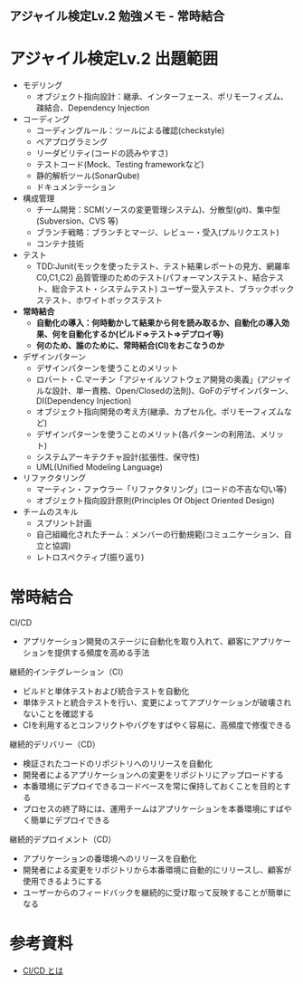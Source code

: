 アジャイル検定Lv.2 勉強メモ - 常時結合
-----

# アジャイル検定Lv.2 出題範囲
- モデリング
  - オブジェクト指向設計：継承、インターフェース、ポリモーフィズム、疎結合、Dependency Injection
- コーディング
  - コーディングルール：ツールによる確認(checkstyle)
  - ペアプログラミング
  - リーダビリティ(コードの読みやすさ)
  - テストコード(Mock、Testing frameworkなど)
  - 静的解析ツール(SonarQube)
  - ドキュメンテーション
- 構成管理
  - チーム開発：SCM(ソースの変更管理システム)、分散型(git)、集中型(Subversion、CVS 等)
  - ブランチ戦略：ブランチとマージ、レビュー・受入(プルリクエスト)
  - コンテナ技術
- テスト
  - TDD:Junit(モックを使ったテスト、テスト結果レポートの見方、網羅率C0,C1,C2)
    品質管理のためのテスト(パフォーマンステスト、結合テスト、総合テスト・システムテスト)
    ユーザー受入テスト、ブラックボックステスト、ホワイトボックステスト
- **常時結合**
  - **自動化の導入：何時動かして結果から何を読み取るか、自動化の導入効果、何を自動化するか(ビルド⇒テスト⇒デプロイ等)**
  - **何のため、誰のために、常時結合(CI)をおこなうのか**
- デザインパターン
  - デザインパターンを使うことのメリット
  - ロバート・C.マーチン「アジャイルソフトウェア開発の奥義」(アジャイルな設計、単一責務、Open/Closedの法則)、GoFのデザインパターン、DI(Dependency Injection)
  - オブジェクト指向開発の考え方(継承、カプセル化、ポリモーフィズムなど)
  - デザインパターンを使うことのメリット(各パターンの利用法、メリット)
  - システムアーキテクチャ設計(拡張性、保守性)
  - UML(Unified Modeling Language)
- リファクタリング
  - マーティン・ファウラー「リファクタリング」(コードの不吉な匂い等)
  - オブジェクト指向設計原則(Principles Of Object Oriented Design)
- チームのスキル
  - スプリント計画
  - 自己組織化されたチーム：メンバーの行動規範(コミュニケーション、自立と協調)
  - レトロスペクティブ(振り返り)


# 常時結合

CI/CD

- アプリケーション開発のステージに自動化を取り入れて、顧客にアプリケーションを提供する頻度を高める手法

継続的インテグレーション（CI）

- ビルドと単体テストおよび統合テストを自動化
- 単体テストと統合テストを行い、変更によってアプリケーションが破壊されないことを確認する
- CIを利用するとコンフリクトやバグをすばやく容易に、高頻度で修復できる

継続的デリバリー（CD）

- 検証されたコードのリポジトリへのリリースを自動化
- 開発者によるアプリケーションへの変更をリポジトリにアップロードする
- 本番環境にデプロイできるコードベースを常に保持しておくことを目的とする
- プロセスの終了時には、運用チームはアプリケーションを本番環境にすばやく簡単にデプロイできる

継続的デプロイメント（CD）

- アプリケーションの番環境へのリリースを自動化
- 開発者による変更をリポジトリから本番環境に自動的にリリースし、顧客が使用できるようにする
- ユーザーからのフィードバックを継続的に受け取って反映することが簡単になる



# 参考資料
- [CI/CD とは](https://www.redhat.com/ja/topics/devops/what-is-ci-cd)
